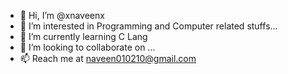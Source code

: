 - 👋 Hi, I’m @xnaveenx
- 👀 I’m interested in Programming and Computer related stuffs...
- 🌱 I’m currently learning C Lang
- 💞️ I’m looking to collaborate on ...
- 📫 Reach me at naveen010210@gmail.com

<!---
xnaveenx/xnaveenx is a ✨ special ✨ repository because its `README.md` (this file) appears on your GitHub profile.
You can click the Preview link to take a look at your changes.
--->

